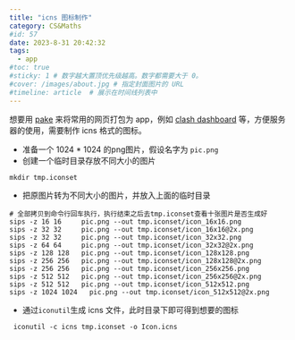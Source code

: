 ```yaml
---
title: "icns 图标制作"
category: CS&Maths
#id: 57
date: 2023-8-31 20:42:32
tags: 
  - app
#toc: true
#sticky: 1 # 数字越大置顶优先级越高。数字都需要大于 0。
#cover: /images/about.jpg # 指定封面图片的 URL
#timeline: article  # 展示在时间线列表中
---
```


想要用 [pake](https://github.com/tw93/Pake) 来将常用的网页打包为 app，例如 [clash dashboard](http://clash.metacubex.one) 等，方便服务器的使用，需要制作 icns 格式的图标。
<!--more-->

- 准备一个 1024 * 1024 的png图片，假设名字为 `pic.png`
- 创建一个临时目录存放不同大小的图片
```shell
mkdir tmp.iconset
```
- 把原图片转为不同大小的图片，并放入上面的临时目录
```shell
# 全部拷贝到命令行回车执行，执行结束之后去tmp.iconset查看十张图片是否生成好
sips -z 16 16     pic.png --out tmp.iconset/icon_16x16.png
sips -z 32 32     pic.png --out tmp.iconset/icon_16x16@2x.png
sips -z 32 32     pic.png --out tmp.iconset/icon_32x32.png
sips -z 64 64     pic.png --out tmp.iconset/icon_32x32@2x.png
sips -z 128 128   pic.png --out tmp.iconset/icon_128x128.png
sips -z 256 256   pic.png --out tmp.iconset/icon_128x128@2x.png
sips -z 256 256   pic.png --out tmp.iconset/icon_256x256.png
sips -z 512 512   pic.png --out tmp.iconset/icon_256x256@2x.png
sips -z 512 512   pic.png --out tmp.iconset/icon_512x512.png
sips -z 1024 1024   pic.png --out tmp.iconset/icon_512x512@2x.png
```
- 通过`iconutil`生成 icns 文件，此时目录下即可得到想要的图标
```shell
 iconutil -c icns tmp.iconset -o Icon.icns
 ```